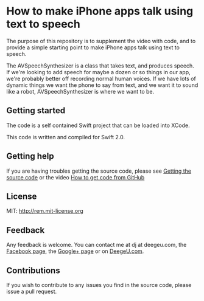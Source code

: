 # How to make iPhone apps talk using text to speech

The purpose of this repository is to supplement the video with code, and to provide a simple starting point to make iPhone apps talk using text to speech.

The AVSpeechSynthesizer is a class that takes text, and produces speech. If we're looking to add speech for maybe a dozen or so things in our app, we're probably better off recording normal human voices. If we have lots of dynamic things we want the phone to say from text, and we want it to sound like a robot, AVSpeechSynthesizer is where we want to be.

## Getting started

The code is a self contained Swift project that can be loaded into XCode.

This code is written and compiled for Swift 2.0.

## Getting help

If you are having troubles getting the source code, please see [Getting the source code](http://www.deegeu.com/getting-the-source-code/) or the video [How to get code from GitHub](http://www.deegeu.com/videos/how-to-get-code-from-github/)  

## License

MIT: http://rem.mit-license.org

## Feedback

Any feedback is welcome. You can contact me at dj at deegeu.com, the [Facebook page](https://www.facebook.com/deegeu.programming.tutorials), the [Google+ page](https://plus.google.com/+Deegeu-programming-tutorials/posts) or on [DeegeU.com](http://www.deegeu.com).

## Contributions

If you wish to contribute to any issues you find in the source code, please issue a pull request.

